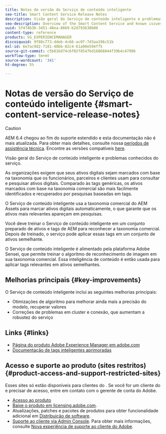 ```yaml
---
title: Notas de versão do Serviço de conteúdo inteligente
seo-title: Smart Content Service Release Notes
description: Visão geral do Serviço de conteúdo inteligente e problemas conhecidos do serviço.
seo-description: Overview of the Smart Content Service and known issues around the service.
uuid: 5f474b36-3451-48ea-8669-b2d793638b06
content-type: reference
products: SG_EXPERIENCEMANAGER
discoiquuid: 9f88c773-ddeb-4c66-ac07-7d3aa196c51b
exl-id: 6e7ac9d2-7181-48bb-82c4-61a90e594ff5
source-git-commit: c5b816d74c6f02f85476d16868844f39b4c47996
workflow-type: tm+mt
source-wordcount: '341'
ht-degree: 5%

---
```


# Notas de versão do Serviço de conteúdo inteligente {#smart-content-service-release-notes}

>[!CAUTION]
>
>AEM 6.4 chegou ao fim do suporte estendido e esta documentação não é mais atualizada. Para obter mais detalhes, consulte nossa [períodos de assistência técnica](https://helpx.adobe.com/br/support/programs/eol-matrix.html). Encontre as versões compatíveis [here](https://experienceleague.adobe.com/docs/).

Visão geral do Serviço de conteúdo inteligente e problemas conhecidos do serviço.

As organizações exigem que seus ativos digitais sejam marcados com base na taxonomia que os funcionários, parceiros e clientes usam para consultar e pesquisar ativos digitais. Comparado às tags genéricas, os ativos marcados com base na taxonomia comercial são mais facilmente identificados e recuperados por pesquisas baseadas em tags.

O Serviço de conteúdo inteligente usa a taxonomia comercial do AEM Assets para marcar ativos digitais automaticamente, o que garante que os ativos mais relevantes apareçam em pesquisas.

Você deve treinar o Serviço de conteúdo inteligente em um conjunto preparado de ativos e tags de AEM para reconhecer a taxonomia comercial. Depois de treinado, o serviço pode aplicar essas tags em um conjunto de ativos semelhante.

O Serviço de conteúdo inteligente é alimentado pela plataforma Adobe Sensei, que permite treinar o algoritmo de reconhecimento de imagem em sua taxonomia comercial. Essa inteligência de conteúdo é então usada para aplicar tags relevantes em ativos semelhantes.

## Melhorias principais {#key-improvements}

O Serviço de conteúdo inteligente inclui as seguintes melhorias principais:

* Otimizações de algoritmo para melhorar ainda mais a precisão do modelo, recuperar valores
* Correções de problemas em cluster e conexão, que aumentam a robustez do serviço

## Links {#links}

* [Página do produto Adobe Experience Manager em adobe.com](https://www.adobe.com/marketing-cloud/experience-manager.html)
* [Documentação de tags inteligentes aprimoradas](/help/assets/enhanced-smart-tags.md)

## Acesso e suporte ao produto (sites restritos) {#product-access-and-support-restricted-sites}

Esses sites só estão disponíveis para clientes do . Se você for um cliente do e precisar de acesso, entre em contato com o gerente de conta do Adobe.

* [Acesso ao produto](https://login.experiencecloud.adobe.com/exc-content/login.html)
* [Baixe o produto em licensing.adobe.com](https://licensing.adobe.com/).
* Atualizações, patches e pacotes de produtos para obter funcionalidade adicional em [Distribuição de software](https://experience.adobe.com/#/downloads/content/software-distribution/br/aem.html).
* [Suporte ao cliente via Admin Console](https://adminconsole.adobe.com/). Para obter mais informações, consulte [Nova experiência de suporte ao cliente do Adobe](https://experienceleague.adobe.com/docs/customer-one/using/home.html).
